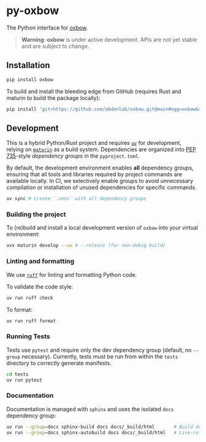 # py-oxbow

The Python interface for [oxbow](https://github.com/abdenlab/oxbow).

> **Warning**: **oxbow** is under active development. APIs are not yet stable and are subject to change.

## Installation

```sh
pip install oxbow
```

To build and install the bleeding edge from GitHub (requires Rust and maturin to build the package locally):

```sh
pip install 'git+https://github.com/abdenlab/oxbow.git@main#egg=oxbow&subdirectory=py-oxbow'
```

## Development

This is a hybrid Python/Rust project and requires
[`uv`](https://github.com/astral-sh/uv) for development, relying on
[`maturin`](https://github.com/PyO3/maturin) as a build system. Dependencies
are organized into [PEP 735](https://peps.python.org/pep-0735/)-style
_dependency groups_ in the `pyproject.toml`.

By default, the development environment enables **all** dependency groups,
ensuring that all tools and libraries required by project commands are
available locally. In CI, we selectively enable groups to avoid unnecessary
compilation or installation of unused dependencies for specific commands.

```sh
uv sync # Create `.venv` with all dependency groups
```

### Building the project

To (re)build and install a local development version of `oxbow` into your
virtual environment:

```sh
uvx maturin develop --uv # --release (for non-debug build)
```

### Linting and formatting

We use [`ruff`](https://astral.sh/ruff) for linting and formatting Python code.

To validate the code style:
```sh
uv run ruff check
```

To format:
```sh
uv run ruff format
```

### Running Tests

Tests use `pytest` and require only the dev dependency group (default, no
`--group` necessary). Currently, tests must be run from within the `tests` directory to correctly generate manifests.

```sh
cd tests
uv run pytest
```

### Documentation

Documentation is managed with `sphinx` and uses the isolated `docs` dependency group:

```sh
uv run --group=docs sphinx-build docs docs/_build/html       # Build docs
uv run --group=docs sphinx-autobuild docs docs/_build/html   # Live-reload server
```
